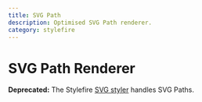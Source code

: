 ```yaml
---
title: SVG Path
description: Optimised SVG Path renderer.
category: stylefire
---
```


# SVG Path Renderer

**Deprecated:** The Stylefire [SVG styler](/api/svg) handles SVG Paths.
